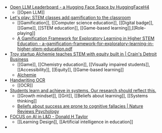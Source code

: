 - [Open LLM Leaderboard - a Hugging Face Space by HuggingFaceH4](https://huggingface.co/spaces/HuggingFaceH4/open_llm_leaderboard)
	- [[Open LLM]]
- [Let's play: STEM classes add gamification to the classroom](https://www.insidehighered.com/news/tech-innovation/teaching-learning/2023/12/01/lets-play-stem-classes-add-gamification-classroom?mc_cid=817ac00f85)
	- [[Gamification]], [[Computer science education]], [[Digital badge]], [[Game]], [[STEM education]], [[Game-based learning]],[[Role-playing]]
	- [A Gamification Framework for Exploratory Learning in Higher STEM Education - a-gamification-framework-for-exploratory-learning-in-higher-stem-education.pdf](https://peer.asee.org/a-gamification-framework-for-exploratory-learning-in-higher-stem-education.pdf)
- [Troy startup Alchemie teaches STEM with equity built in | Crain's Detroit Business](https://www.crainsdetroit.com/education/troy-startup-alchemie-teaches-stem-equity-built)
	- [[Game]], [[Chemistry education]], [[Visually impaired students]], [[Accessibility]], [[Equity]], [[Game-based learning]]
	- [Alchemie](https://www.alchem.ie/)
- [Handwriting OCR](https://www.handwritingocr.com/)
	- [[OCR]]
- [Students learn and achieve in systems. Our research should reflect this.](https://bemusings.substack.com/p/students-learn-and-achieve-in-systems?r=dvmo5)
	- [[Growth mindset]], [[Grit]], [[Beliefs about learning]], [[Systems thinking]]
	- [Beliefs about success are prone to cognitive fallacies | Nature Reviews Psychology](https://www.nature.com/articles/s44159-023-00255-z)
- [FOCUS on AI in L&D - Donald H Taylor](https://donaldhtaylor.co.uk/research_base/focus-on-ai-in-ld/)
	- [[Learning Design]], [[Artificial intelligence in education]]
-